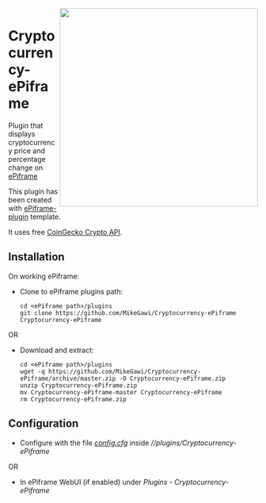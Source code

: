 <img align="right" src="https://github.com/MikeGawi/Cryptocurrency-ePiframe/blob/master/assets/curr.gif" width="400">

# Cryptocurrency-ePiframe

Plugin that displays cryptocurrency price and percentage change on [ePiframe](https://github.com/MikeGawi/ePiframe)

This plugin has been created with [ePiframe-plugin](https://github.com/MikeGawi/ePiframe-plugin) template.

It uses free [CoinGecko Crypto API](https://www.coingecko.com/en/api).


## Installation

On working ePiframe:

* Clone to ePiframe plugins path:
	```
	cd <ePiframe path>/plugins
	git clone https://github.com/MikeGawi/Cryptocurrency-ePiframe Cryptocurrency-ePiframe
	```

OR

* Download and extract:
	```
	cd <ePiframe path>/plugins
	wget -q https://github.com/MikeGawi/Cryptocurrency-ePiframe/archive/master.zip -O Cryptocurrency-ePiframe.zip
	unzip Cryptocurrency-ePiframe.zip
	mv Cryptocurrency-ePiframe-master Cryptocurrency-ePiframe
	rm Cryptocurrency-ePiframe.zip
	```

## Configuration

* Configure with the file [*config.cfg*](https://github.com/MikeGawi/Cryptocurrency-ePiframe/blob/master/config.cfg) inside */<ePiframe path/>/plugins/Cryptocurrency-ePiframe*

OR

* In ePiframe WebUI (if enabled) under *Plugins - Cryptocurrency-ePiframe*